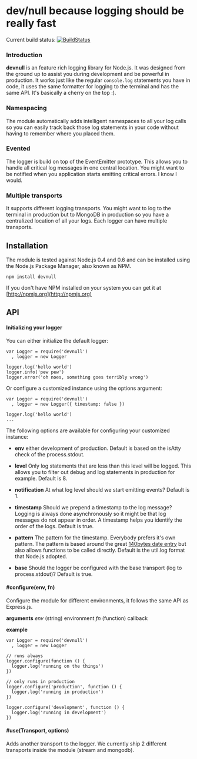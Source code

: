 # dev/null because logging should be really fast

Current build status: [![BuildStatus](https://secure.travis-ci.org/observing/devnull.png)](http://travis-ci.org/observing/devnull)

### Introduction

**devnull** is an feature rich logging library for Node.js. It was designed from the ground up to assist you during development and be powerful in production. It works just like the regular `console.log` statements you have in code, it uses the same formatter for logging to the terminal and has the same API. It's basically a cherry on the top :).

### Namespacing

The module automatically adds intelligent namespaces to all your log calls so you can easily track back those log statements in your code without having to remember where you placed them.

### Evented

The logger is build on top of the EventEmitter prototype. This allows you to handle all critical log messages in one central location. You might want to be notified when you application starts emitting critical errors. I know I would.

### Multiple transports

It supports different logging transports. You might want to log to the terminal in production but to MongoDB in production so you have a centralized location of all your logs. Each logger can have multiple transports.

## Installation

The module is tested against Node.js 0.4 and 0.6 and can be installed using the Node.js Package Manager, also known as NPM.

```
npm install devnull
```

If you don't have NPM installed on your system you can get it at [http://npmjs.org](http://npmjs.org)

## API

#### Initializing your logger

You can either initialize the default logger:

```
var Logger = require('devnull')
  , logger = new Logger

logger.log('hello world')
logger.info('pew pew')
logger.error('oh noes, something goes terribly wrong')
```

Or configure a customized instance using the options argument:

```
var Logger = require('devnull')
  , logger = new Logger({ timestamp: false })

logger.log('hello world')
...
```

The following options are available for configuring your customized instance:

- **env** either development of production. Default is based on the isAtty check of the process.stdout.

- **level** Only log statements that are less than this level will be logged. This allows you to filter out debug and log statements in production for example. Default is 8.

- **notification** At what log level should we start emitting events? Default is 1.

- **timestamp** Should we prepend a timestamp to the log message? Logging is always done asynchronously so it might be that log messages do not appear in order. A timestamp helps you identify the order of the logs. Default is true.

- **pattern** The pattern for the timestamp. Everybody prefers it's own pattern. The pattern is based around the great [140bytes date entry](https://gist.github.com/1005948) but also allows functions to be called directly. Default is the util.log format that Node.js adopted.

- **base** Should the logger be configured with the base transport (log to process.stdout)? Default is true.

#### #configure(env, fn)

Configure the module for different environments, it follows the same API as Express.js.

**arguments**
_env_ (string) environment
_fn_ (function) callback

**example**

```
var Logger = require('devnull')
  , logger = new Logger

// runs always
logger.configure(function () {
  logger.log('running on the things')
})

// only runs in production
logger.configure('production', function () {
  logger.log('running in production')
})

logger.configure('development', function () {
  logger.log('running in development')
})
```

#### #use(Transport, options)

Adds another transport to the logger. We currently ship 2 different transports inside the module (stream and mongodb).